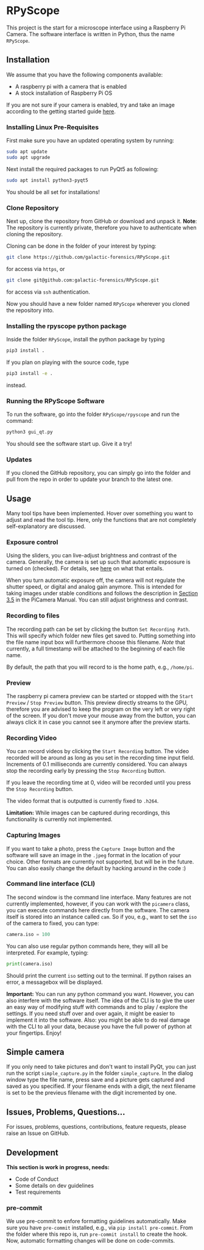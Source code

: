 # RPyScope

This project is the start for a microscope interface
using a Raspberry Pi Camera.
The software interface is written in Python,
thus the name `RPyScope`.

## Installation

We assume that you have the following components available:
 - A raspberry pi with a camera that is enabled
 - A stock installation of Raspberry Pi OS

If you are not sure if your camera is enabled,
try and take an image according to the getting started guide
[here](https://static.raspberrypi.org/files/product-guides/Raspberry_Pi_High_Quality_Camera_Getting_Started.pdf).

### Installing Linux Pre-Requisites

First make sure you have an updated operating system
by running:

```bash
sudo apt update
sudo apt upgrade
```

Next install the required packages
to run PyQt5 as following:

```bash
sudo apt install python3-pyqt5
```

You should be all set for installations!

### Clone Repository

Next up,
clone the repository from GitHub
or download and
unpack it.
**Note**: The repository is
currently private,
therefore you have to authenticate
when cloning the repository.

Cloning can be done in the folder of your interest
by typing:
```bash
git clone https://github.com/galactic-forensics/RPyScope.git
```
for access via `https`, or
```bash
git clone git@github.com:galactic-forensics/RPyScope.git
```
for access via `ssh` authentication.

Now you should have a new folder named `RPyScope`
wherever you cloned the repository into.

### Installing the rpyscope python package

Inside the folder `RPyScope`, install the python package by typing
```bash
pip3 install .
```
If you plan on playing with the source code, type
```bash
pip3 install -e .
```
instead.

### Running the RPyScope Software

To run the software,
go into the folder `RPyScope/rpyscope`
and run the command:
```bash
python3 gui_qt.py
```
You should see the software start up. Give it a try!

### Updates

If you cloned the GitHub repository,
you can simply go into the folder and pull from the repo
in order to update your branch to the latest one.


## Usage

Many tool tips have been implemented.
Hover over something you want to adjust and read the tool tip.
Here, only the functions that are not completely self-explanatory
are discussed.

### Exposure control

Using the sliders,
you can live-adjust brightness and contrast of the camera.
Generally,
the camera is set up such that
automatic expsosure is turned on (checked).
For details, see
[here](https://picamera.readthedocs.io/en/release-1.13/fov.html)
on what that entails.

When you turn automatic exposure off,
the camera will not regulate the shutter speed,
or digital and analog gain anymore.
This is intended for taking images under stable conditions
and follows the description in
[Section 3.5](https://picamera.readthedocs.io/en/release-1.13/recipes1.html#capturing-consistent-images)
in the PiCamera Manual.
You can still adjust brightness and contrast.

### Recording to files

The recording path can be set by
clicking the button
`Set Recording Path`.
This will specify which folder new files get saved to.
Putting something into the file name input box
will furthermore choose this filename.
*Note* that currently,
a full timestamp will be attached to the beginning of
each file name.

By default,
the path that you will record to is the home path,
e.g., `/home/pi`.

### Preview

The raspberry pi camera preview can be started or stopped
with the `Start Preview` / `Stop Preview` button.
This preview directly streams to the GPU,
therefore you are advised to keep the program on the very left
or very right of the screen.
If you don't move your mouse away from the button,
you can always click it in case you cannot see it anymore
after the preview starts.

### Recording Video

You can record videos by clicking the `Start Recording` button.
The video recorded will be around as long as you set in the
recording time input field.
Increments of 0.1 milliseconds are currently considered.
You can always stop the recording early by pressing
the `Stop Recording` button.

If you leave the recording time at 0,
video will be recorded until
you press the `Stop Recording` button.

The video format that is outputted is currently fixed
to `.h264`.

**Limitation:** While images can be captured
during recordings,
this functionality is currently not implemented.


### Capturing Images

If you want to take a photo,
press the `Capture Image` button
and the software will save an image in the
`.jpeg` format in the location of your choice.
Other formats are currently not supported,
but will be in the future.
You can also easily change the default
by hacking around in the code :)

### Command line interface (CLI)

The second window is the command line interface.
Many features are not currently implemented,
however,
if you can work with the `picamera` class,
you can execute commands here directly from the software.
The camera itself is stored into an instance called `cam`.
So if you, e.g.,
want to set the `iso` of the camera to fixed,
you can type:

```python
camera.iso = 100
```

You can also use regular python commands here,
they will all be interpreted.
For example, typing:

```python
print(camera.iso)
```

Should print the current `iso` setting out to the terminal.
If python raises an error,
a messagebox will be displayed.

**Important:**
You can run any python command you want.
However,
you can also interfere with the software itself.
The idea of the CLI is to give the user an easy way
of modifying stuff with commands and to play / explore the settings.
If you need stuff over and over again,
it might be easier to implement it into the software.
Also: you might be able to do real damage with the CLI to all your data,
because you have the full power of python at your fingertips.
Enjoy!

## Simple camera
If you only need to take pictures and don't want to install PyQt, you can just run the script `simple_capture.py` in the folder `simple_capture`. In the dialog window type the file name, press save and a picture gets captured and saved as you specified. If your filename ends with a digit, the next filename is set to be the previeus filename with the digit incremented by one.

## Issues, Problems, Questions...

For issues, problems, questions,
contributions, feature requests,
please raise an Issue on GitHub.


## Development

**This section is work in progress, needs:**

- Code of Conduct
- Some details on dev guidelines
- Test requirements

### pre-commit

We use pre-commit to enfore formatting guidelines automatically.
Make sure you have `pre-commit` installed,
e.g., via `pip install pre-commit`.
From the folder where this repo is,
run `pre-commit install` to create the hook.
Now, automatic formatting changes will be done on code-commits.
